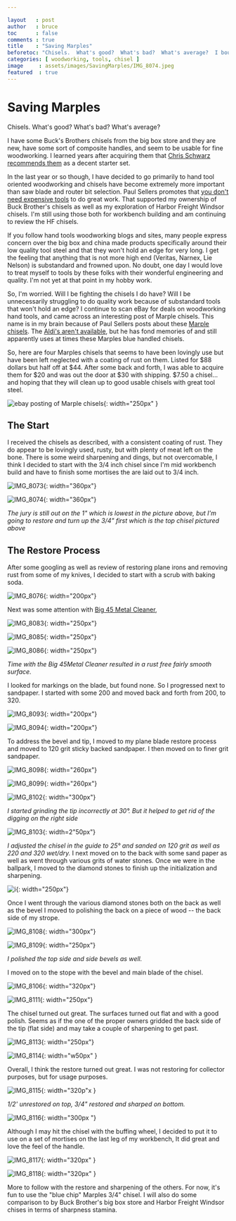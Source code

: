 ```yaml
---

layout   : post
author   : bruce
toc      : false
comments : true
title    : "Saving Marples"
beforetoc: "Chisels.  What's good?  What's bad?  What's average?  I bought some Blue Chip Marples."
categories: [ woodworking, tools, chisel ]
image     : assets/images/SavingMarples/IMG_8074.jpeg
featured  : true
---
```


# Saving Marples

Chisels.  What's good?  What's bad?  What's average?

I have some Buck's Brothers chisels from the big box store and they are new, have some sort of composite handles, and seem to be usable for fine woodworking.  I learned years after acquiring them that [Chris Schwarz recommends them](https://www.popularwoodworking.com/editors-blog/2018-anarchists-gift-guide-day-8-buck-bros-chisels/) as a decent starter set.

In the last year or so though, I have decided to go primarily to hand tool oriented woodworking and chisels have become extremely more important than saw blade and router bit selection.  Paul Sellers promotes that [you don't need expensive tools](https://paulsellers.com/2014/08/which-chisels-should-you-buy/) to do great work.  That supported my ownership of Buck Brother's chisels as well as my exploration of Harbor Freight Windsor chisels.  I'm still using those both for workbench building and am continuing to review the HF chisels.

If you follow hand tools woodworking blogs and sites, many people express concern over the big box and china made products specifically around their low quality tool steel and that they won't hold an edge for very long.  I get the feeling that anything that is not more high end (Veritas, Narnex, Lie Nelson) is substandard and frowned upon.  No doubt, one day I would love to treat myself to tools by these folks with their wonderful engineering and quality.  I'm not yet at that point in my hobby work.

So, I'm worried.  Will I be fighting the chisels I do have?  Will I be unnecessarily struggling to do quality work because of substandard tools that won't hold an edge?  I continue to scan eBay for deals on woodworking hand tools, and came across an interesting post of Marple chisels.  This name is in my brain because of Paul Sellers posts about these [Marple chisels](https://paulsellers.com/2021/02/not-significant/).  The [Aldi's aren't available](https://paulsellers.com/2014/02/many-chisel-choices/), but he has fond memories of and still apparently uses at times these Marples blue handled chisels.

So, here are four Marples chisels that seems to have been lovingly use but have been left neglected with a coating of rust on them.  Listed for \$88 dollars but half off at \$44.  After some back and forth, I was able to acquire them for \$20 and was out the door at \$30 with shipping.  \$7.50 a chisel...  and hoping that they will clean up to good usable chisels with great tool steel.

![ebay posting of Marple chisels](../assets/images/SavingMarples/IMG_8119.jpeg){: width="250px" }

## The Start

I received the chisels as described, with a consistent coating of rust.  They do appear to be lovingly used, rusty, but with plenty of meat left on the bone. There is some weird sharpening and dings, but not overcomable, I think  I decided to start with the 3/4 inch chisel since I'm mid workbench build and have to finish some mortises the are laid out to 3/4 inch.

![IMG_8073](../assets/images/SavingMarples/IMG_8073.jpeg){: width="360px"}

![IMG_8074](../assets/images/SavingMarples/IMG_8074.jpeg){: width="360px"}

_The jury is still out on the 1" which is lowest in the picture above, but I'm going to restore and turn up the 3/4" first which is the top chisel pictured above_

## The Restore Process

After some googling as well as review of restoring plane irons and removing rust from some of my knives, I decided to start with a scrub with baking soda.

![IMG_8076](../assets/images/SavingMarples/IMG_8076.jpeg){: width="200px"}

Next was some attention with [Big 45 Metal Cleaner](https://www.big45metalcleaner.com),  

![IMG_8083](../assets/images/SavingMarples/IMG_8083.jpeg){: width="250px"}

![IMG_8085](../assets/images/SavingMarples/IMG_8085.jpeg){: width="250px"}

![IMG_8086](../assets/images/SavingMarples/IMG_8086.jpeg){: width="250px"}

_Time with the Big 45Metal Cleaner resulted in a rust free fairly smooth surface._

I looked for markings on the blade, but found none.  So I progressed next to sandpaper.  I started with some 200 and moved back and forth from 200, to 320.

  ![IMG_8093](../assets/images/SavingMarples/IMG_8093.jpeg){: width="200px"}

![IMG_8094](../assets/images/SavingMarples/IMG_8094.jpeg){: width="200px"}

To address the bevel and tip, I moved to my plane blade restore process and moved to 120 grit sticky backed sandpaper.  I then moved on to finer grit sandpaper.

![IMG_8098](../assets/images/SavingMarples/IMG_8098.jpeg){: width="260px"}

![IMG_8099](../assets/images/SavingMarples/IMG_8099.jpeg){: width="260px"}

![IMG_8102](../assets/images/SavingMarples/IMG_8102.jpeg){: width="300px"}

_I started grinding the tip incorrectly at 30°.  But it helped to get rid of the digging on the right side_

![IMG_8103](../assets/images/SavingMarples/IMG_8103.jpeg){: width=2"50px"}

_I adjusted the chisel in the guide to 25° and sanded on 120 grit as well as 220 and 320 wet/dry._
I next moved on to the back with some sand paper as well as went through various grits of water stones.  Once we were in the ballpark, I moved to the diamond stones to finish up the initialization and sharpening.  

![i](../assets/images/SavingMarples/IMG_8104.jpeg){: width="250px"}

Once I went through the various diamond stones both on the back as well as the bevel I moved to polishing the back on a piece of wood -- the back side of my strope.

![IMG_8108](../assets/images/SavingMarples/IMG_8108.jpeg){: width="300px"}

![IMG_8109](../assets/images/SavingMarples/IMG_8109.jpeg){: width="250px"}

_I polished the top side and side bevels as well._

I moved on to the stope with the bevel and main blade of the chisel.

![IMG_8106](../assets/images/SavingMarples/IMG_8106.jpeg){: width="320px"}

![IMG_8111](../assets/images/SavingMarples/IMG_8111.jpeg){: width="250px"}

The chisel turned out great.  The surfaces turned out flat and with a good polish.  Seems as if the one of the proper owners gridded the back side of the tip (flat side) and may take a couple of sharpening to get past.

![IMG_8113](../assets/images/SavingMarples/IMG_8113.jpeg){: width="250px"}

![IMG_8114](../assets/images/SavingMarples/IMG_8114.jpeg){: width="w50px" }

Overall, I think the restore turned out great.  I was not restoring for collector purposes, but for usage purposes.

![IMG_8115](../assets/images/SavingMarples/IMG_8115.jpeg){: width="320p"x }

_1/2' unrestored on top, 3/4" restored and sharped on bottom._

![IMG_8116](../assets/images/SavingMarples/IMG_8116.jpeg){: width="300px "}

Although I may hit the chisel with the buffing wheel, I decided to put it to use on a set of mortises on the last leg of my workbench,  It did great and love the feel of the handle.

![IMG_8117](../assets/images/SavingMarples/IMG_8117.jpeg){: width="320px" }

![IMG_8118](../assets/images/SavingMarples/IMG_8118.jpeg){: width="320px" }

More to follow with the restore and sharpening of the others.  For now, it's fun to use the "blue chip" Marples 3/4" chisel.  I will also do some comparison to by Buck Brother's big box store and Harbor Freight Windsor chises in terms of sharpness stamina.
